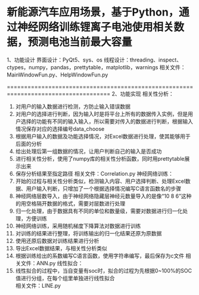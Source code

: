 # 新能源汽车应用场景，基于Python，通过神经网络训练锂离子电池使用相关数据，预测电池当前最大容量


1、功能设计
   界面设计：PyQt5、sys、os
   线程设计：threading、inspect、ctypes，numpy，pandas，prettytable，matplotlib，warnings
   相关文件：MainWindowFun.py、HelpWindowFun.py
   
   ====================================================================================
2、功能实现
   相关性分析：
   1.	对用户的输入数据进行检测，方防止输入错误数据
   2.	对用户的选择进行判断，因为输入时是将平台上所有的数据传入实例，但是用户选择的功能有不同的输入输入，所以需要对传入的数据进行判断，根据输入情况保存对应的选择编号data_choose
   3.	根据用户输入的数据及功能选择情况，对Excel数据进行处理，使其能够用于后面的分析
   4.	给出处理后第一组数据的情况，让用户判断自己的输入是否成功
   5.	进行相关性分析，使用了numpy库的相关性分析函数，同时用prettytable展示出来
   6.	保存分析结果至指定路径
   相关文件：Correlation.py
   神经网络训练：
   1.	开始的过程与相关性分析类似，检测输入内容、用户选择判断、处理Excel数据、用户输入判断，只增加了一个根据选择情况编写C语言函数名的步骤
   2.	神经网络层数导入，由于神经网络隐藏层神经元数量导入的是像“10 8 6”这种的用空格隔开数据的格式，需要对层数进行处理
   3.	归一化处理，由于数据具有不同的单位和数量级，需要对数据进行归一化处理，方便训练
   4.	神经网络训练，采用随机梯度下降算法对数据进行训练
   5.	对训练的结果进行整理，将训练输出的归一化结果还原为原数据
   6.	使用还原后数据对训练结果进行分析
   7.	导出Excel数据结果，与相关性分析类似
   8.	根据训练给出的系数编写C语言函数，使用字符串编写，最后保存为c文件
   相关文件：ANN.py
   线性拟合：
   1.	线性拟合的过程中，当自变量有soc时，拟合的过程为先根据0~100%的SOC值进行分组，在每个组里单独进行线性拟合	
   相关文件：LINE.py
